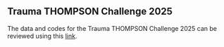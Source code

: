 ## Trauma THOMPSON Challenge 2025
The data and codes for the Trauma THOMPSON Challenge 2025 can be reviewed using this
[link](https://purdue0-my.sharepoint.com/:f:/g/personal/zhuoy_purdue_edu/EsXABm_gNMlEoYoiVOgslWEBw3uDdzKi7q-I3uacRXoFKQ). 
